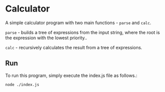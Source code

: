 # Calculator

A simple calculator program with two main functions - `parse` and `calc`.

`parse` - builds a tree of expressions from the input string, where the root is the expression with the lowest priority.. 

`calc` - recursively calculates the result from a tree of expressions.

## Run

To run this program, simply execute the index.js file as follows.:

`node ./index.js`
